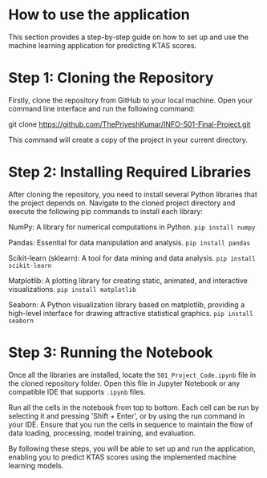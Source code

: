 # How to use the application 
This section provides a step-by-step guide on how to set up and use the machine learning application for predicting KTAS scores.

# Step 1: Cloning the Repository
Firstly, clone the repository from GitHub to your local machine. Open your command line interface and run the following command:

git clone https://github.com/ThePriyeshKumar/INFO-501-Final-Project.git 

This command will create a copy of the project in your current directory.

# Step 2: Installing Required Libraries
After cloning the repository, you need to install several Python libraries that the project depends on. Navigate to the cloned project directory and execute the following pip commands to install each library:

NumPy: A library for numerical computations in Python.
   `pip install numpy`

Pandas: Essential for data manipulation and analysis.
   `pip install pandas`

Scikit-learn (sklearn): A tool for data mining and data analysis.
   `pip install scikit-learn`

Matplotlib: A plotting library for creating static, animated, and interactive visualizations.
   `pip install matplotlib`

Seaborn: A Python visualization library based on matplotlib, providing a high-level interface for drawing attractive statistical graphics.
   `pip install seaborn`
   
# Step 3: Running the Notebook
Once all the libraries are installed, locate the `501_Project_Code.ipynb` file in the cloned repository folder. Open this file in Jupyter Notebook or any compatible IDE that supports `.ipynb` files.

Run all the cells in the notebook from top to bottom. Each cell can be run by selecting it and pressing 'Shift + Enter', or by using the run command in your IDE. Ensure that you run the cells in sequence to maintain the flow of data loading, processing, model training, and evaluation.

By following these steps, you will be able to set up and run the application, enabling you to predict KTAS scores using the implemented machine learning models.
